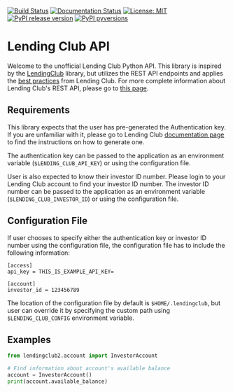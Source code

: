 [![Build Status](https://travis-ci.org/ahartoto/lendingclub2.svg?branch=master)](https://travis-ci.org/ahartoto/lendingclub2)
[![Documentation Status](https://readthedocs.org/projects/lendingclub2/badge/?version=latest)](https://lendingclub2.readthedocs.io/en/latest/?badge=latest)
[![License: MIT](https://img.shields.io/badge/License-MIT-yellow.svg)](https://opensource.org/licenses/MIT)
[![PyPI release version](https://img.shields.io/pypi/v/lendingclub2.svg)](https://pypi.python.org/pypi/lendingclub2/)
[![PyPI pyversions](https://img.shields.io/pypi/pyversions/lendingclub2.svg)](https://pypi.python.org/pypi/lendingclub2/)

# Lending Club API

Welcome to the unofficial Lending Club Python API. This library is inspired by
the [LendingClub](https://github.com/jgillick/LendingClub) library, but
utilizes the REST API endpoints and applies the
[best practices](https://www.lendingclub.com/developers/best-practices)
from Lending Club. For more complete information about Lending Club's REST 
API, please go to [this page](https://www.lendingclub.com/developers>).

## Requirements

This library expects that the user has pre-generated the Authentication key.
If you are unfamiliar with it, please go to Lending Club
[documentation page](https://www.lendingclub.com/developers/authentication) 
to find the instructions on how to generate one.

The authentication key can be passed to the application as an environment
variable (`$LENDING_CLUB_API_KEY`) or using the configuration file.

User is also expected to know their investor ID number. Please login to your
Lending Club account to find your investor ID number. The investor ID number
can be passed to the application as an environment variable
(`$LENDING_CLUB_INVESTOR_ID`) or using the configuration file.

## Configuration File

If user chooses to specify either the authentication key or investor ID number
using the configuration file, the configuration file has to include the
following information:

```
[access]
api_key = THIS_IS_EXAMPLE_API_KEY=

[account]
investor_id = 123456789
```

The location of the configuration file by default is `$HOME/.lendingclub`,
but user can override it by specifying the custom path using
`$LENDING_CLUB_CONFIG` environment variable.

## Examples

```python
from lendingclub2.account import InvestorAccount

# Find information about account's available balance
account = InvestorAccount()
print(account.available_balance)
```
